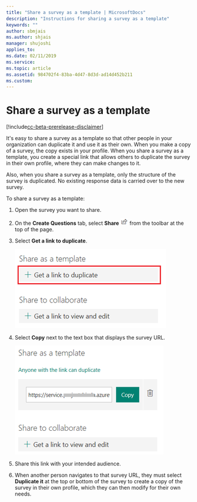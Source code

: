 ```yaml
---
title: "Share a survey as a template | MicrosoftDocs"
description: "Instructions for sharing a survey as a template"
keywords: ""
author: sbmjais
ms.author: shjais
manager: shujoshi
applies_to: 
ms.date: 02/11/2019
ms.service: 
ms.topic: article
ms.assetid: 984702f4-83ba-4d47-8d3d-ad14d452b211
ms.custom: 
---
```


# Share a survey as a template

[!include[cc-beta-prerelease-disclaimer](includes/cc-beta-prerelease-disclaimer.md)]

It's easy to share a survey as a template so that other people in your organization can duplicate it and use it as their own. When you make a copy of a survey, the copy exists in your profile. When you share a survey as a template, you create a special link that allows others to duplicate the survey in their own profile, where they can make changes to it. 

Also, when you share a survey as a template, only the structure of the survey is duplicated. No existing response data is carried over to the new survey. 

To share a survey as a template:

1.  Open the survey you want to share.

2.  On the **Create Questions** tab, select **Share** ![share the survey](media/share-survey.png "Share the survey") from the toolbar at the top of the page.

3.  Select **Get a link to duplicate**.

    ![get the link to share the survey as template](media/get-survey-duplicate-link.png "Get the link to share the survey as template")  

4.  Select **Copy** next to the text box that displays the survey URL.

    ![link to share the survey as template](media/survey-duplicate-link.png "Link to share the survey as template")  

5.  Share this link with your intended audience.

6.  When another person navigates to that survey URL, they must select **Duplicate it** at the top or bottom of the survey to create a copy of the survey in their own profile, which they can then modify for their own needs.

